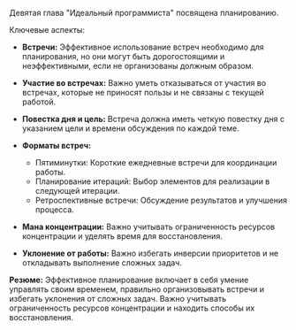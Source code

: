 Девятая глава "Идеальный программиста" посвящена планированию.

Ключевые аспекты:

*   **Встречи:** Эффективное использование встреч необходимо для планирования, но они могут быть дорогостоящими и неэффективными, если не организованы должным образом.

*   **Участие во встречах:** Важно уметь отказываться от участия во встречах, которые не приносят пользы и не связаны с текущей работой.

*   **Повестка дня и цель:** Встреча должна иметь четкую повестку дня с указанием цели и времени обсуждения по каждой теме.

*   **Форматы встреч:**
    *   Пятиминутки: Короткие ежедневные встречи для координации работы.
    *   Планирование итераций: Выбор элементов для реализации в следующей итерации.
    *   Ретроспективные встречи: Обсуждение результатов и улучшения процесса.

*   **Мана концентрации:** Важно учитывать ограниченность ресурсов концентрации и уделять время для восстановления.

*   **Уклонение от работы:** Важно избегать инверсии приоритетов и не откладывать выполнение сложных задач.

**Резюме:** Эффективное планирование включает в себя умение управлять своим временем, правильно организовывать встречи и избегать уклонения от сложных задач. Важно учитывать ограниченность ресурсов концентрации и находить способы их восстановления.